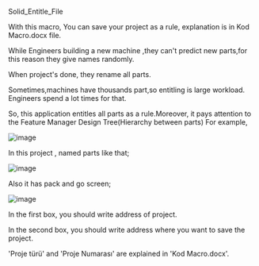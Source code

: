 Solid_Entitle_File

With this macro, You can save your project as a rule, explanation is in Kod Macro.docx file.

While Engineers building a new machine ,they can't predict new parts,for this reason they give names randomly.

When project's done, they rename all parts.

Sometimes,machines have thousands part,so entitling is large workload. Engineers spend a lot times for that.

So, this application entitles all parts as a rule.Moreover, it pays attention to the Feature Manager Design Tree(Hierarchy between parts)
For example,

![image](https://user-images.githubusercontent.com/41550105/48915613-601cc680-ee90-11e8-9742-672a016b94c6.png)

In this project , named parts like that;

![image](https://user-images.githubusercontent.com/41550105/48915646-86dafd00-ee90-11e8-82d8-dc9badf18c62.png)

Also it has pack and go screen;

![image](https://user-images.githubusercontent.com/41550105/48915802-0799f900-ee91-11e8-9738-6eb17f6b382e.png)

In the first box, you should write address of project.

In the second box, you should write address where you want to save the project.

'Proje türü' and 'Proje Numarası' are explained in 'Kod Macro.docx'.

